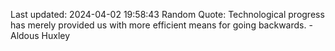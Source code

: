 Last updated: 2024-04-02 19:58:43
Random Quote: Technological progress has merely provided us with more efficient means for going backwards. - Aldous Huxley